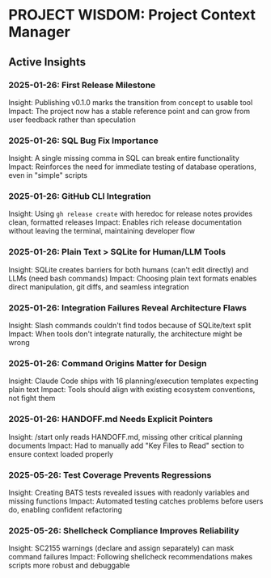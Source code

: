 # PROJECT WISDOM: Project Context Manager

## Active Insights

### 2025-01-26: First Release Milestone
Insight: Publishing v0.1.0 marks the transition from concept to usable tool
Impact: The project now has a stable reference point and can grow from user feedback rather than speculation

### 2025-01-26: SQL Bug Fix Importance
Insight: A single missing comma in SQL can break entire functionality
Impact: Reinforces the need for immediate testing of database operations, even in "simple" scripts

### 2025-01-26: GitHub CLI Integration
Insight: Using `gh release create` with heredoc for release notes provides clean, formatted releases
Impact: Enables rich release documentation without leaving the terminal, maintaining developer flow

### 2025-01-26: Plain Text > SQLite for Human/LLM Tools
Insight: SQLite creates barriers for both humans (can't edit directly) and LLMs (need bash commands)
Impact: Choosing plain text formats enables direct manipulation, git diffs, and seamless integration

### 2025-01-26: Integration Failures Reveal Architecture Flaws
Insight: Slash commands couldn't find todos because of SQLite/text split
Impact: When tools don't integrate naturally, the architecture might be wrong

### 2025-01-26: Command Origins Matter for Design
Insight: Claude Code ships with 16 planning/execution templates expecting plain text
Impact: Tools should align with existing ecosystem conventions, not fight them

### 2025-01-26: HANDOFF.md Needs Explicit Pointers
Insight: /start only reads HANDOFF.md, missing other critical planning documents
Impact: Had to manually add "Key Files to Read" section to ensure context loaded properly

### 2025-05-26: Test Coverage Prevents Regressions
Insight: Creating BATS tests revealed issues with readonly variables and missing functions
Impact: Automated testing catches problems before users do, enabling confident refactoring

### 2025-05-26: Shellcheck Compliance Improves Reliability
Insight: SC2155 warnings (declare and assign separately) can mask command failures
Impact: Following shellcheck recommendations makes scripts more robust and debuggable